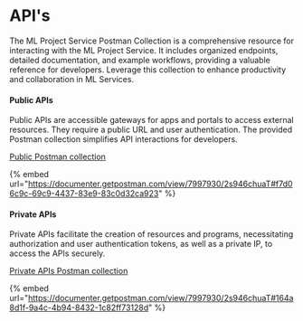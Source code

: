 # API's

The ML Project Service Postman Collection is a comprehensive resource for interacting with the ML Project Service. It includes organized endpoints, detailed documentation, and example workflows, providing a valuable reference for developers. Leverage this collection to enhance productivity and collaboration in ML Services.

#### Public APIs

Public APIs are accessible gateways for apps and portals to access external resources. They require a public URL and user authentication. The provided Postman collection simplifies API interactions for developers.

[Public Postman collection](https://documenter.getpostman.com/view/7997930/2s946chuaT#f7d06c9c-69c9-4437-83e9-83c0d32ca923)

{% embed url="https://documenter.getpostman.com/view/7997930/2s946chuaT#f7d06c9c-69c9-4437-83e9-83c0d32ca923" %}

#### Private APIs

Private APIs facilitate the creation of resources and programs, necessitating authorization and user authentication tokens, as well as a private IP, to access the APIs securely.

[Private APIs Postman collection](https://documenter.getpostman.com/view/7997930/2s946chuaT#164a8d1f-9a4c-4b94-8432-1c82ff73128d)

{% embed url="https://documenter.getpostman.com/view/7997930/2s946chuaT#164a8d1f-9a4c-4b94-8432-1c82ff73128d" %}
